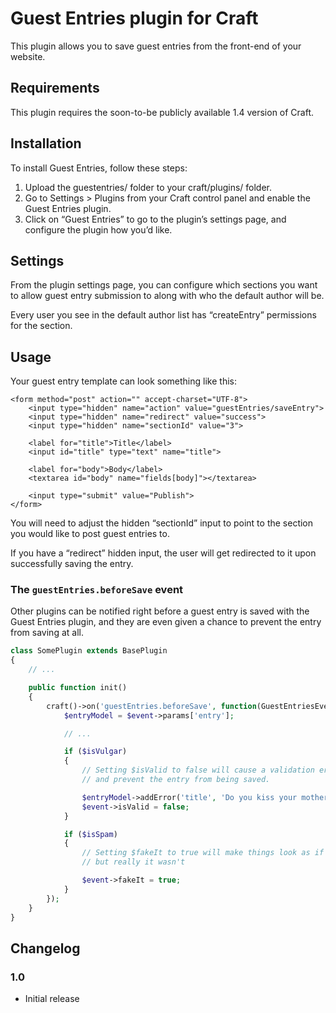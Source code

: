 # Guest Entries plugin for Craft

This plugin allows you to save guest entries from the front-end of your website.

## Requirements

This plugin requires the soon-to-be publicly available 1.4 version of Craft.

## Installation

To install Guest Entries, follow these steps:

1.  Upload the guestentries/ folder to your craft/plugins/ folder.
2.  Go to Settings > Plugins from your Craft control panel and enable the Guest Entries plugin.
3.  Click on “Guest Entries” to go to the plugin’s settings page, and configure the plugin how you’d like.

## Settings

From the plugin settings page, you can configure which sections you want to allow guest entry submission to along with who the default author will be.

Every user you see in the default author list has “createEntry” permissions for the section.

## Usage

Your guest entry template can look something like this:

    <form method="post" action="" accept-charset="UTF-8">
        <input type="hidden" name="action" value="guestEntries/saveEntry">
        <input type="hidden" name="redirect" value="success">
        <input type="hidden" name="sectionId" value="3">

        <label for="title">Title</label>
        <input id="title" type="text" name="title">

        <label for="body">Body</label>
        <textarea id="body" name="fields[body]"></textarea>

        <input type="submit" value="Publish">
    </form>


You will need to adjust the hidden “sectionId” input to point to the section you would like to post guest entries to.

If you have a “redirect” hidden input, the user will get redirected to it upon successfully saving the entry.

### The `guestEntries.beforeSave` event

Other plugins can be notified right before a guest entry is saved with the Guest Entries plugin,
and they are even given a chance to prevent the entry from saving at all.

```php
class SomePlugin extends BasePlugin
{
    // ...

    public function init()
    {
        craft()->on('guestEntries.beforeSave', function(GuestEntriesEvent $event) {
            $entryModel = $event->params['entry'];

            // ...

            if ($isVulgar)
            {
                // Setting $isValid to false will cause a validation error
                // and prevent the entry from being saved.

                $entryModel->addError('title', 'Do you kiss your mother with those lips?');
                $event->isValid = false;
            }

            if ($isSpam)
            {
                // Setting $fakeIt to true will make things look as if the entry was saved,
                // but really it wasn't

                $event->fakeIt = true;
            }
        });
    }
}
```

## Changelog

### 1.0

* Initial release
